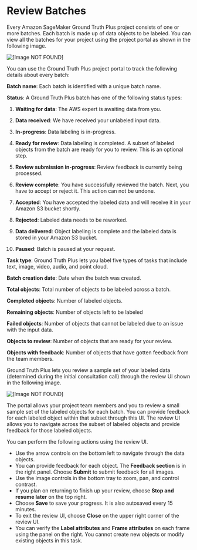 # Review Batches<a name="gtp-review-batches"></a>

 Every Amazon SageMaker Ground Truth Plus project consists of one or more batches\. Each batch is made up of data objects to be labeled\. You can view all the batches for your project using the project portal as shown in the following image\. 

![\[Image NOT FOUND\]](http://docs.aws.amazon.com/sagemaker/latest/dg/images/gtb-review-batch.png)

You can use the Ground Truth Plus project portal to track the following details about every batch: 

**Batch name**: Each batch is identified with a unique batch name\.

**Status**: A Ground Truth Plus batch has one of the following status types:

1. **Waiting for data**: The AWS expert is awaiting data from you\.

1. **Data received**: We have received your unlabeled input data\.

1. **In\-progress**: Data labeling is in\-progress\.

1. **Ready for review**: Data labeling is completed\. A subset of labeled objects from the batch are ready for you to review\. This is an optional step\.

1. **Review submission in\-progress**: Review feedback is currently being processed\.

1. **Review complete**: You have successfully reviewed the batch\. Next, you have to accept or reject it\. This action can not be undone\.

1. **Accepted**: You have accepted the labeled data and will receive it in your Amazon S3 bucket shortly\.

1. **Rejected**: Labeled data needs to be reworked\.

1. **Data delivered**: Object labeling is complete and the labeled data is stored in your Amazon S3 bucket\.

1. **Paused**: Batch is paused at your request\.

**Task type**: Ground Truth Plus lets you label five types of tasks that include text, image, video, audio, and point cloud\.

**Batch creation date**: Date when the batch was created\.

**Total objects**: Total number of objects to be labeled across a batch\.

**Completed objects**: Number of labeled objects\.

**Remaining objects**: Number of objects left to be labeled

**Failed objects**: Number of objects that cannot be labeled due to an issue with the input data\.

**Objects to review**: Number of objects that are ready for your review\.

**Objects with feedback**: Number of objects that have gotten feedback from the team members\.

Ground Truth Plus lets you review a sample set of your labeled data \(determined during the initial consultation call\) through the review UI shown in the following image\.

![\[Image NOT FOUND\]](http://docs.aws.amazon.com/sagemaker/latest/dg/images/gtb-review-ui.png)

The portal allows your project team members and you to review a small sample set of the labeled objects for each batch\. You can provide feedback for each labeled object within that subset through this UI\. The review UI allows you to navigate across the subset of labeled objects and provide feedback for those labeled objects\.

You can perform the following actions using the review UI\.
+ Use the arrow controls on the bottom left to navigate through the data objects\.
+ You can provide feedback for each object\. The **Feedback section** is in the right panel\. Choose **Submit** to submit feedback for all images\.
+ Use the image controls in the bottom tray to zoom, pan, and control contrast\.
+ If you plan on returning to finish up your review, choose **Stop and resume later** on the top right\.
+ Choose **Save** to save your progress\. It is also autosaved every 15 minutes\.
+ To exit the review UI, choose **Close** on the upper right corner of the review UI\.
+ You can verify the **Label attributes** and **Frame attributes** on each frame using the panel on the right\. You cannot create new objects or modify existing objects in this task\.